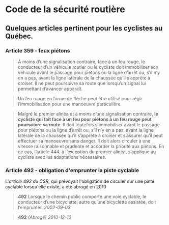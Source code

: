 # Code de la sécurité routière

## Quelques articles pertinent pour les cyclistes au Québec.


### **Article 359 - feux piétons**

>  À moins d’une signalisation contraire, face à un feu rouge, le conducteur d’un véhicule routier ou le cycliste doit immobiliser son véhicule avant le passage pour piétons ou la ligne d’arrêt ou, s’il n’y en a pas, avant la ligne latérale de la chaussée qu’il s’apprête à croiser. Il ne peut poursuivre sa route que lorsqu’un signal lui permettant d’avancer apparaît.

> Un feu rouge en forme de flèche peut être utilisé pour régir l’immobilisation pour une manoeuvre particulière.

> Malgré le premier alinéa et à moins d’une signalisation contraire, **le cycliste qui fait face à un feu pour piétons à un feu rouge peut poursuivre sa route**. Il doit toutefois s’immobiliser avant le passage pour piétons ou la ligne d’arrêt ou, s’il n’y en a pas, avant la ligne latérale de la chaussée qu’il s’apprête à croiser et s’assurer qu’il peut effectuer sa manoeuvre sans danger. Il doit alors circuler à une vitesse raisonnable et prudente et accorder la priorité aux piétons. En ce cas, l’article 444, à l’exception du premier alinéa, s’applique au cycliste avec les adaptations nécessaires.


### **Article 492 - obligation d'emprunter la piste cyclable**

L'*article 492 du CSR*, qui prévoyait l'obligation de circuler sur une piste cyclable lorsqu'elle existe, à été abrogé en 2010

> **492** Lorsque le chemin public comporte une voie cyclable, le conducteur d’une bicyclette, autre qu’une bicyclette assistée, doit l’emprunter.
> *2002-09-03*

> **492** *(Abrogé)*
> *2010-12-10*
